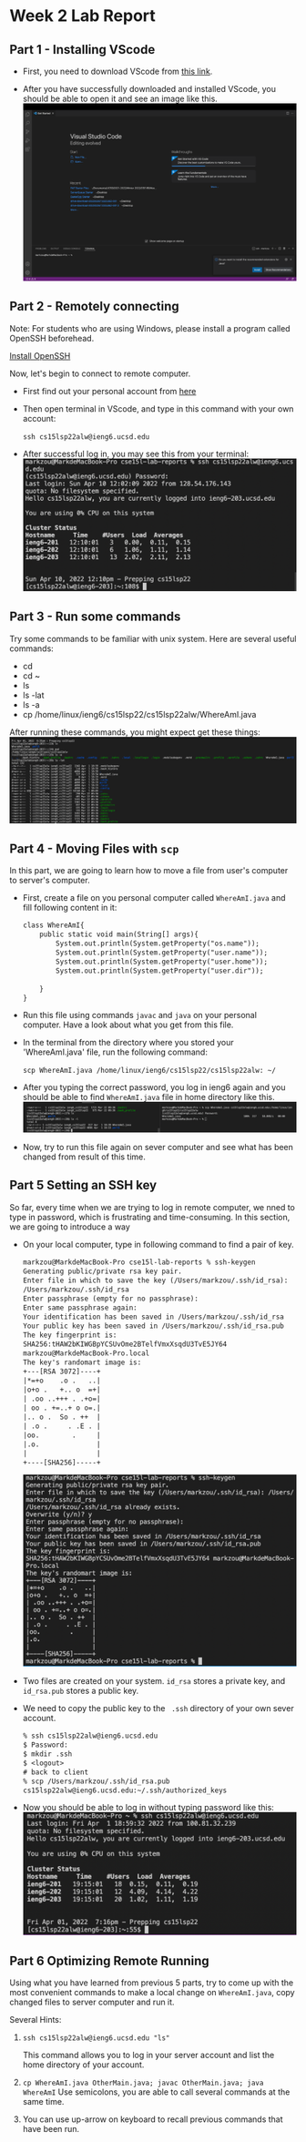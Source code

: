 # Week 2 Lab Report 

## Part 1 - Installing VScode
* First, you need to download VScode from [this link](https://code.visualstudio.com/). 

* After you have successfully downloaded and installed VScode, you should be able to open it and see an image like this. ![](VScode_initial.png)


## Part 2 - Remotely connecting
Note: For students who are using Windows, please install a program called OpenSSH beforehead.

[Install OpenSSH](https://docs.microsoft.com/en-us/windows-server/administration/openssh/openssh_install_firstuse)

Now, let's begin to connect to remote computer.
* First find out your personal account from [here](https://sdacs.ucsd.edu/~icc/index.php)

* Then open terminal in VScode, and type in this command with your own account:

    `ssh cs15lsp22alw@ieng6.ucsd.edu`
* After successful log in, you may see this from your terminal:
![](Login.png)


## Part 3 - Run some commands
Try some commands to be familiar with unix system.
Here are several useful commands:
* cd
* cd ~
* ls
* ls -lat
* ls -a
* cp /home/linux/ieng6/cs15lsp22/cs15lsp22alw/WhereAmI.java

After running these commands, you might expect get these things:
![](Command.png)

## Part 4 - Moving Files with `scp`
In this part, we are going to learn how to move a file from user's computer to server's computer.

* First, create a file on you personal computer called `WhereAmI.java` and fill following content in it:
    ```
    class WhereAmI{
        public static void main(String[] args){
            System.out.println(System.getProperty("os.name"));
            System.out.println(System.getProperty("user.name"));
            System.out.println(System.getProperty("user.home"));
            System.out.println(System.getProperty("user.dir"));
            
        }
    }
    ```
* Run this file using commands `javac` and `java` on your personal computer. Have a look about what you get from this file.

* In the terminal from the directory where you stored your 'WhereAmI.java' file, run the following command: 

    `scp WhereAmI.java /home/linux/ieng6/cs15lsp22/cs15lsp22alw: ~/`


* After you typing the correct password, you log in ieng6 again and you should be able to find `WhereAmI.java` file in home directory like this.
![](Copy.png)

* Now, try to run this file again on sever computer and see what has been changed from result of this time.

## Part 5 Setting an SSH key

So far, every time when we are trying to log in remote computer, we nned to type in password, which is frustrating and time-consuming. In this section, we are going to introduce a way 




* On your local computer, type in following command to find a pair of key.

    ```
    markzou@MarkdeMacBook-Pro cse15l-lab-reports % ssh-keygen         
    Generating public/private rsa key pair.
    Enter file in which to save the key (/Users/markzou/.ssh/id_rsa): /Users/markzou/.ssh/id_rsa
    Enter passphrase (empty for no passphrase): 
    Enter same passphrase again: 
    Your identification has been saved in /Users/markzou/.ssh/id_rsa
    Your public key has been saved in /Users/markzou/.ssh/id_rsa.pub
    The key fingerprint is:
    SHA256:tHAW2bKIWGBpYCSUvOme2BTelfVmxXsqdU3TvE5JY64 markzou@MarkdeMacBook-Pro.local
    The key's randomart image is:
    +---[RSA 3072]----+
    |*=+o    .o .   ..|
    |o+o .   +.. o  =+|
    | .oo ..+++ . .+o=|
    | oo . +=..+ o o=.|
    |.. o .  So . ++  |
    | .o .     . .E . |
    |oo.        .     |
    |.o.              |
    |                 |
    +----[SHA256]-----+
    ```
    ![](RSApublickey.png)

* Two files are created on your system. `id_rsa` stores a private key, and `id_rsa.pub` stores a public key.
* We need to copy the public key to the ` .ssh` directory of your own sever account.
    ```
    % ssh cs15lsp22alw@ieng6.ucsd.edu
    $ Password: 
    $ mkdir .ssh
    $ <logout>
    # back to client
    % scp /Users/markzou/.ssh/id_rsa.pub cs15lsp22alw@ieng6.ucsd.edu:~/.ssh/authorized_keys
    ```
* Now you should be able to log in without typing password like this:
![](Loginwithoutpassword.png)

## Part 6 Optimizing Remote Running

Using what you have learned from previous 5 parts, try to come up with the most convenient commands to make a local change on `WhereAmI.java`, copy changed files to server computer and run it.

Several Hints:
1. `ssh cs15lsp22alw@ieng6.ucsd.edu "ls"`

    This command allows you to log in your server account and list the home directory of your account.
2. `cp WhereAmI.java OtherMain.java; javac OtherMain.java; java WhereAmI`
    Use semicolons, you are able to call several commands at the same time. 
3. You can use up-arrow on keyboard to recall previous commands that have been run.






